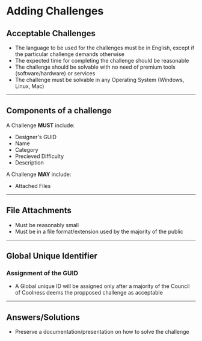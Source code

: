 
# Adding Challenges





## Acceptable Challenges
- The language to be used for the challenges must be in English, except if the particular challenge demands otherwise
- The expected time for completing the challenge should be reasonable
- The challenge should be solvable with no need of premium tools (software/hardware) or services
- The challenge must be solvable in any Operating System (Windows, Linux, Mac)






---
## Components of a challenge
A Challenge **MUST** include:
- Designer's GUID
- Name
- Category
- Precieved Difficulty
- Description

A Challenge **MAY** include:
- Attached Files






---
## File Attachments
- Must be reasonably small
- Must be in a file format/extension used by the majority of the public





---

## Global Unique Identifier
### Assignment of the GUID
- A Global unique ID will be assigned only after a majority of the Council of Coolness deems the propposed challenge as acceptable


---
## Answers/Solutions
- Preserve a documentation/presentation on how to solve the challenge